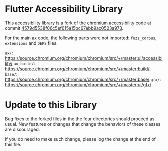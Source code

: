 Flutter Accessibility Library
==============

This accessibility library is a fork of the [chromium](https://www.chromium.org) accessibility code at commit
[4579d5538f06c5ef615a15bc67ebb9ac0523a973](https://chromium.googlesource.com/chromium/src/+/4579d5538f06c5ef615a15bc67ebb9ac0523a973).

For the main ax code, the following parts were not imported:
`fuzz_corpus`, `extensions` and `DEPS` files.

`ax/`: https://source.chromium.org/chromium/chromium/src/+/master:ui/accessibility/
`ax_build/`: https://source.chromium.org/chromium/chromium/src/+/master:build/
`base/`: https://source.chromium.org/chromium/chromium/src/+/master:base/
`gfx/`: https://source.chromium.org/chromium/chromium/src/+/master:ui/gfx/

Update to this Library
==============
Bug fixes to the forked files in the the four directories should proceed as usual.
New features or changes that change the behaviors of these classes are discouraged.

If you do need to make such change, please log the change at the end of this file.

